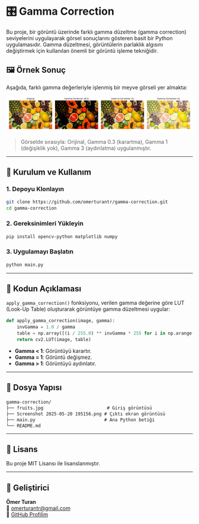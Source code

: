 # 🎛️ Gamma Correction

Bu proje, bir görüntü üzerinde farklı gamma düzeltme (gamma correction) seviyelerini uygulayarak görsel sonuçlarını gösteren basit bir Python uygulamasıdır. Gamma düzeltmesi, görüntülerin parlaklık algısını değiştirmek için kullanılan önemli bir görüntü işleme tekniğidir.

## 🖼️ Örnek Sonuç

Aşağıda, farklı gamma değerleriyle işlenmiş bir meyve görseli yer almakta:

![Gamma Correction Output](Screenshot%202025-05-20%20195156.png)

> Görselde sırasıyla: Orijinal, Gamma 0.3 (karartma), Gamma 1 (değişiklik yok), Gamma 3 (aydınlatma) uygulanmıştır.

---

## 🔧 Kurulum ve Kullanım

### 1. Depoyu Klonlayın

```bash
git clone https://github.com/omerturantr/gamma-correction.git
cd gamma-correction
```

### 2. Gereksinimleri Yükleyin

```bash
pip install opencv-python matplotlib numpy
```

### 3. Uygulamayı Başlatın

```bash
python main.py
```

---

## 🧠 Kodun Açıklaması

`apply_gamma_correction()` fonksiyonu, verilen gamma değerine göre LUT (Look-Up Table) oluşturarak görüntüye gamma düzeltmesi uygular:

```python
def apply_gamma_correction(image, gamma):
    invGamma = 1.0 / gamma
    table = np.array([(i / 255.0) ** invGamma * 255 for i in np.arange(256)]).astype("uint8")
    return cv2.LUT(image, table)
```

- **Gamma < 1**: Görüntüyü karartır.  
- **Gamma = 1**: Görüntü değişmez.  
- **Gamma > 1**: Görüntüyü aydınlatır.

---

## 📁 Dosya Yapısı

```
gamma-correction/
├── fruits.jpg                        # Giriş görüntüsü
├── Screenshot 2025-05-20 195156.png # Çıktı ekran görüntüsü
├── main.py                          # Ana Python betiği
└── README.md
```

---

## 📄 Lisans

Bu proje MIT Lisansı ile lisanslanmıştır.

---

## 👤 Geliştirici

**Ömer Turan**  
📧 [omerturantr@gmail.com](mailto:omerturantr@gmail.com)  
🔗 [GitHub Profilim](https://github.com/omerturantr)
